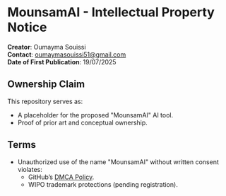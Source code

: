 # MounsamAI - Intellectual Property Notice  
**Creator**: Oumayma Souissi  
**Contact**: oumaymasouissi51@gmail.com  
**Date of First Publication**: 19/07/2025

## Ownership Claim  
This repository serves as:  
- A placeholder for the proposed "MounsamAI" AI tool.  
- Proof of prior art and conceptual ownership.  

## Terms  
- Unauthorized use of the name "MounsamAI" without written consent violates:  
  - GitHub’s [DMCA Policy](https://docs.github.com/en/site-policy/content-removal-policies/dmca-takedown-policy).  
  - WIPO trademark protections (pending registration).
